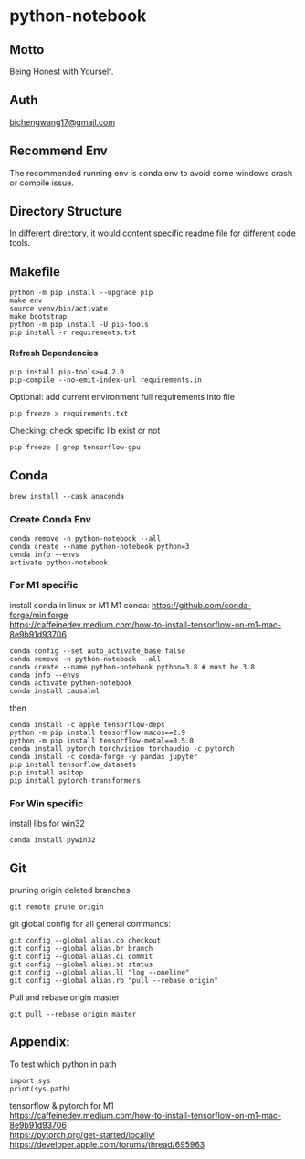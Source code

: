 # python-notebook
## Motto
Being Honest with Yourself.
## Auth
bichengwang17@gmail.com
## Recommend Env
The recommended running env is conda env to avoid some windows crash or compile issue.
## Directory Structure
In different directory, it would content specific readme file for different code tools.
## Makefile
```
python -m pip install --upgrade pip
make env
source venv/bin/activate
make bootstrap
python -m pip install -U pip-tools
pip install -r requirements.txt
```
#### Refresh Dependencies
```
pip install pip-tools>=4.2.0
pip-compile --no-emit-index-url requirements.in
```
Optional: add current environment full requirements into file
```
pip freeze > requirements.txt
```
Checking: check specific lib exist or not
```
pip freeze | grep tensorflow-gpu
```
## Conda
```
brew install --cask anaconda
```
### Create Conda Env
```
conda remove -n python-notebook --all
conda create --name python-notebook python=3
conda info --envs
activate python-notebook
```
### For M1 specific   
install conda in linux or M1
M1 conda: https://github.com/conda-forge/miniforge   
https://caffeinedev.medium.com/how-to-install-tensorflow-on-m1-mac-8e9b91d93706   
```
conda config --set auto_activate_base false
conda remove -n python-notebook --all
conda create --name python-notebook python=3.8 # must be 3.8
conda info --envs
conda activate python-notebook
conda install causalml
```
then   
```
conda install -c apple tensorflow-deps
python -m pip install tensorflow-macos==2.9
python -m pip install tensorflow-metal==0.5.0
conda install pytorch torchvision torchaudio -c pytorch
conda install -c conda-forge -y pandas jupyter
pip install tensorflow_datasets
pip install asitop
pip install pytorch-transformers
```
### For Win specific
install libs for win32
```
conda install pywin32
```
## Git
pruning origin deleted branches
```
git remote prune origin
```
git global config for all general commands:
```
git config --global alias.co checkout
git config --global alias.br branch
git config --global alias.ci commit
git config --global alias.st status
git config --global alias.ll "log --oneline"
git config --global alias.rb "pull --rebase origin"
```
Pull and rebase origin master   
```
git pull --rebase origin master
```

## Appendix:   
To test which python in path
```
import sys
print(sys.path)
```

tensorflow & pytorch for M1   
https://caffeinedev.medium.com/how-to-install-tensorflow-on-m1-mac-8e9b91d93706   
https://pytorch.org/get-started/locally/   
https://developer.apple.com/forums/thread/695963   
